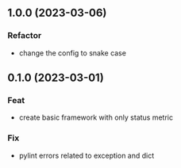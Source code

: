 ## 1.0.0 (2023-03-06)

### Refactor

- change the config to snake case

## 0.1.0 (2023-03-01)

### Feat

- create basic framework with only status metric

### Fix

- pylint errors related to exception and dict
